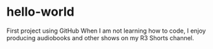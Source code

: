# hello-world
First project using GitHub
When I am not learning how to code, I enjoy producing audiobooks and other shows on my R3 Shorts channel.
